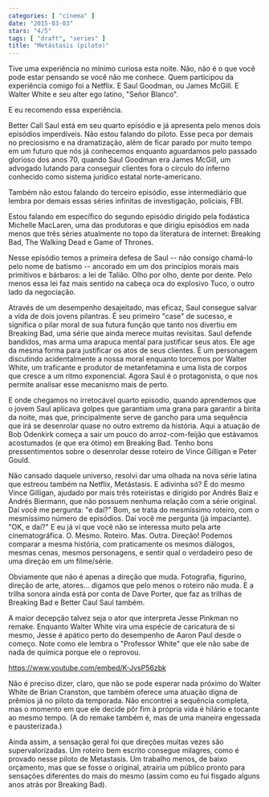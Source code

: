 ```yaml
---
categories: [ "cinema" ]
date: "2015-03-03"
stars: "4/5"
tags: [ "draft", "series" ]
title: "Metástasis (piloto)"
---
```

Tive uma experiência no mínimo curiosa esta noite. Não, não é o que você pode estar pensando se você não me conhece. Quem participou da experiência comigo foi a Netflix. E Saul Goodman, ou James McGill. E Walter White e seu alter ego latino, "Señor Blanco".

E eu recomendo essa experiência.

Better Call Saul está em seu quarto episódio e já apresenta pelo menos dois episódios imperdíveis. Não estou falando do piloto. Esse peca por demais no preciosismo e na dramatização, além de ficar parado por muito tempo em um futuro que nós já conhecemos enquanto aguardamos pelo passado glorioso dos anos 70, quando Saul Goodman era James McGill, um advogado lutando para conseguir clientes fora o círculo do inferno conhecido como sistema jurídico estatal norte-americano.

Também não estou falando do terceiro episódio, esse intermediário que lembra por demais essas séries infinitas de investigação, policiais, FBI.

Estou falando em específico do segundo episódio dirigido pela fodástica Michelle MacLaren, uma das produtoras e que dirigiu episódios em nada menos que três séries atualmente no topo da literatura de internet: Breaking Bad, The Walking Dead e Game of Thrones.

Nesse episódio temos a primeira defesa de Saul -- não consigo chamá-lo pelo nome de batismo -- ancorado em um dos princípios morais mais primitivos e bárbaros: a lei de Talião. Olho por olho, dente por dente. Pelo menos essa lei faz mais sentido na cabeça oca do explosivo Tuco, o outro lado da negociação.

Através de um desempenho desajeitado, mas eficaz, Saul consegue salvar a vida de dois jovens pilantras. É seu primeiro "case" de sucesso, e significa o pilar moral de sua futura função que tanto nos divertiu em Breaking Bad, uma série que ainda merece muitas revisitas. Saul defende bandidos, mas arma uma arapuca mental para justificar seus atos. Ele age da mesma forma para justificar os atos de seus clientes. É um personagem discutindo acidentalmente a nossa moral enquanto torcemos por Walter White, um traficante e produtor de metanfetamina e uma lista de corpos que cresce a um ritmo exponencial. Agora Saul é o protagonista, o que nos permite analisar esse mecanismo mais de perto.

E onde chegamos no irretocável quarto episodio, quando aprendemos que o jovem Saul aplicava golpes que garantiam uma grana para garantir a birita da noite, mas que, principalmente serve de gancho para uma sequência que irá se desenrolar quase no outro extremo da história. Aqui a atuação de Bob Odenkirk começa a sair um pouco do arroz-com-feijão que estávamos acostumados (e que era ótimo) em Breaking Bad. Tenho bons pressentimentos sobre o desenrolar desse roteiro de Vince Gilligan e Peter Gould.

Não cansado daquele universo, resolvi dar uma olhada na nova série latina que estreou também na Netflix, Metástasis. E adivinha só? É do mesmo Vince Gilligan, ajudado por mais três roteiristas e dirigido por Andrés Baiz e Andrés Biermann, que não possuem nenhuma relação com a série original. Daí você me pergunta: "e daí?" Bom, se trata do mesmíssimo roteiro, com o mesmíssimo número de episódios. Daí você me pergunta (já impaciante). "OK, e daí?" E eu já vi que você não se interessa muito pela arte cinematográfica. O. Mesmo. Roteiro. Mas. Outra. Direção! Podemos comparar a mesma história, com praticamente os mesmos diálogos, mesmas cenas, mesmos personagens, e sentir qual o verdadeiro peso de uma direção em um filme/série.

Obviamente que não é apenas a direção que muda. Fotografia, figurino, direção de arte, atores... digamos que pelo menos o roteiro não muda. E a trilha sonora ainda está por conta de Dave Porter, que faz as trilhas de Breaking Bad e Better Caul Saul também.

A maior decepção talvez seja o ator que interpreta Jesse Pinkman no remake. Enquanto Walter White vira uma espécie de caricatura de si mesmo, Jesse é apático perto do desempenho de Aaron Paul desde o começo. Note como ele lembra o "Professor White" que ele não sabe de nada de química porque ele o reprovou.

https://www.youtube.com/embed/K-JvsP56zbk

Não é preciso dizer, claro, que não se pode esperar nada próximo do Walter White de Brian Cranston, que também oferece uma atuação digna de prêmios já no piloto da temporada. Não encontrei a sequência completa, mas o momento em que ele decide pôr fim à própria vida é hilário e tocante ao mesmo tempo. (A do remake também é, mas de uma maneira engessada e pausterizada.)

Ainda assim, a sensação geral foi que direções muitas vezes são supervalorizadas. Um roteiro bem escrito consegue milagres, como é provado nesse piloto de Metastasis. Um trabalho menos, de baixo orçamento, mas que se fosse o original, atrairia um público pronto para sensações diferentes do mais do mesmo (assim como eu fui fisgado alguns anos atrás por Breaking Bad).
